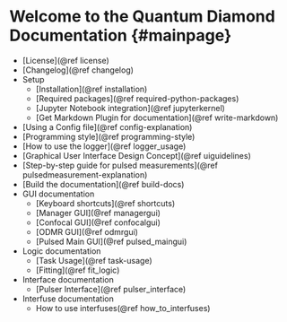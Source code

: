 # Welcome to the Quantum Diamond Documentation  {#mainpage}


* [License](@ref license)
* [Changelog](@ref changelog)
* Setup
    * [Installation](@ref installation)
    * [Required packages](@ref required-python-packages)
    * [Jupyter Notebook integration](@ref jupyterkernel)
    * [Get Markdown Plugin for documentation](@ref write-markdown)
* [Using a Config file](@ref config-explanation)
* [Programming style](@ref programming-style)
* [How to use the logger](@ref logger_usage)
* [Graphical User Interface Design Concept](@ref uiguidelines)
* [Step-by-step guide for pulsed measurements](@ref pulsedmeasurement-explanation)
* [Build the documentation](@ref build-docs)
* GUI documentation
    * [Keyboard shortcuts](@ref shortcuts)
    * [Manager GUI](@ref managergui)
    * [Confocal GUI](@ref confocalgui)
    * [ODMR GUI](@ref odmrgui)
    * [Pulsed Main GUI](@ref pulsed_maingui)
* Logic documentation
    * [Task Usage](@ref task-usage)
    * [Fitting](@ref fit_logic)
* Interface documentation
    * [Pulser Interface](@ref pulser_interface)
* Interfuse documentation
    * How to use interfuses(@ref how_to_interfuses)

